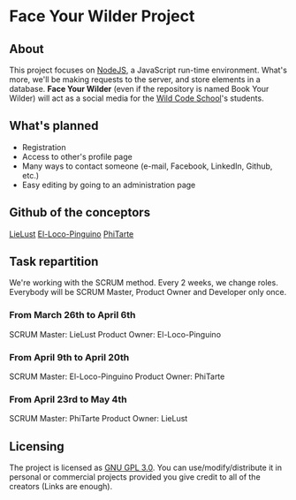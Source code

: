 # Face Your Wilder Project

## About

This project focuses on [NodeJS](https://nodejs.org/), a JavaScript run-time environment. What's more, we'll be making requests to the server, and store elements in a database.
**Face Your Wilder** (even if the repository is named Book Your Wilder) will act as a social media for the [Wild Code School](https://wildcodeschool.fr)'s students.

## What's planned

* Registration
* Access to other's profile page
* Many ways to contact someone (e-mail, Facebook, LinkedIn, Github, etc.)
* Easy editing by going to an administration page

## Github of the conceptors

[LieLust](https://github.com/LieLust)
[El-Loco-Pinguino](https://github.com/El-Loco-Pinguino)
[PhiTarte](https://github.com/PhiTarte)

## Task repartition

We're working with the SCRUM method. Every 2 weeks, we change roles. Everybody will be SCRUM Master, Product Owner and Developer only once.

### From March 26th to April 6th
SCRUM Master: LieLust
Product Owner: El-Loco-Pinguino

### From April 9th to April 20th
SCRUM Master: El-Loco-Pinguino
Product Owner: PhiTarte

### From April 23rd to May 4th
SCRUM Master: PhiTarte
Product Owner: LieLust

## Licensing
The project is licensed as [GNU GPL 3.0](https://www.gnu.org/licenses/gpl-3.0.en.html). You can use/modify/distribute it in personal or commercial projects provided you give credit to all of the creators (Links are enough).